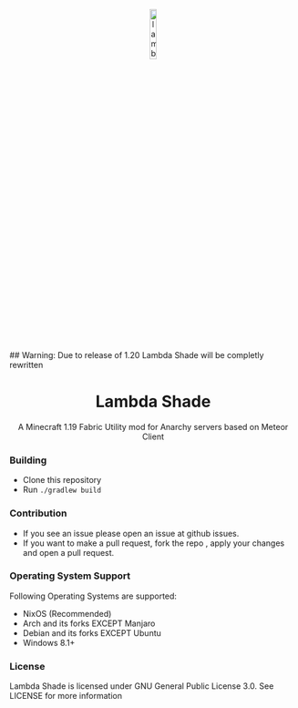 <p align="center">
<img src="https://i.hizliresim.com/91rwjus.png" alt="lambdashade" width="15%"/>
</p>
## Warning: Due to release of 1.20 Lambda Shade will be completly rewritten
<h1 align="center">Lambda Shade</h1>
<p align="center">
    A Minecraft 1.19 Fabric Utility mod for Anarchy servers based on Meteor Client
</p>

### Building
- Clone this repository
- Run `./gradlew build`

### Contribution

- If you see an issue please open an issue at github issues.
- If you want to make a pull request, fork the repo , apply your changes and open a pull request.

### Operating System Support

Following Operating Systems are supported:
- NixOS (Recommended)
- Arch and its forks EXCEPT Manjaro
- Debian and its forks EXCEPT Ubuntu
- Windows 8.1+

### License

Lambda Shade is licensed under GNU General Public License 3.0. See LICENSE for more information
